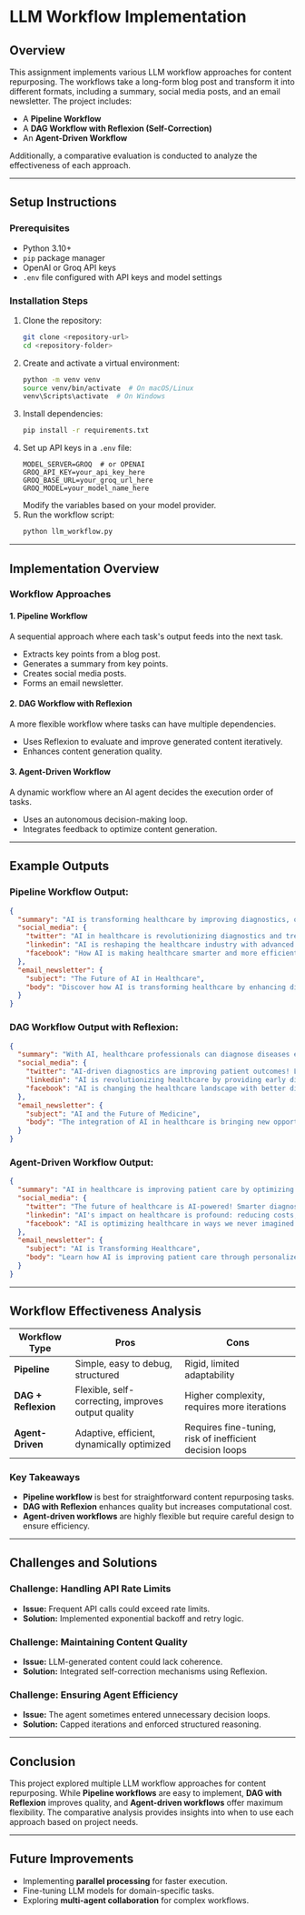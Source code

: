 # LLM Workflow Implementation

## Overview
This assignment implements various LLM workflow approaches for content repurposing. The workflows take a long-form blog post and transform it into different formats, including a summary, social media posts, and an email newsletter. The project includes:
- A **Pipeline Workflow**
- A **DAG Workflow with Reflexion (Self-Correction)**
- An **Agent-Driven Workflow**

Additionally, a comparative evaluation is conducted to analyze the effectiveness of each approach.

---

## Setup Instructions

### Prerequisites
- Python 3.10+
- `pip` package manager
- OpenAI or Groq API keys
- `.env` file configured with API keys and model settings

### Installation Steps
1. Clone the repository:
   ```bash
   git clone <repository-url>
   cd <repository-folder>
   ```
2. Create and activate a virtual environment:
   ```bash
   python -m venv venv
   source venv/bin/activate  # On macOS/Linux
   venv\Scripts\activate  # On Windows
   ```
3. Install dependencies:
   ```bash
   pip install -r requirements.txt
   ```
4. Set up API keys in a `.env` file:
   ```env
   MODEL_SERVER=GROQ  # or OPENAI
   GROQ_API_KEY=your_api_key_here
   GROQ_BASE_URL=your_groq_url_here
   GROQ_MODEL=your_model_name_here
   ```
   Modify the variables based on your model provider.
5. Run the workflow script:
   ```bash
   python llm_workflow.py
   ```

---

## Implementation Overview

### Workflow Approaches

#### 1. **Pipeline Workflow**
A sequential approach where each task's output feeds into the next task.
- Extracts key points from a blog post.
- Generates a summary from key points.
- Creates social media posts.
- Forms an email newsletter.

#### 2. **DAG Workflow with Reflexion**
A more flexible workflow where tasks can have multiple dependencies.
- Uses Reflexion to evaluate and improve generated content iteratively.
- Enhances content generation quality.

#### 3. **Agent-Driven Workflow**
A dynamic workflow where an AI agent decides the execution order of tasks.
- Uses an autonomous decision-making loop.
- Integrates feedback to optimize content generation.

---

## Example Outputs

### **Pipeline Workflow Output:**
```json
{
  "summary": "AI is transforming healthcare by improving diagnostics, optimizing treatment plans, and enabling personalized medicine.",
  "social_media": {
    "twitter": "AI in healthcare is revolutionizing diagnostics and treatment! #AI #HealthcareTech",
    "linkedin": "AI is reshaping the healthcare industry with advanced diagnostics and personalized medicine. Learn more!",
    "facebook": "How AI is making healthcare smarter and more efficient. Read more!"
  },
  "email_newsletter": {
    "subject": "The Future of AI in Healthcare",
    "body": "Discover how AI is transforming healthcare by enhancing diagnostics and optimizing treatment plans."
  }
}
```

### **DAG Workflow Output with Reflexion:**
```json
{
  "summary": "With AI, healthcare professionals can diagnose diseases earlier, customize treatments, and reduce operational costs.",
  "social_media": {
    "twitter": "AI-driven diagnostics are improving patient outcomes! Learn more about AI in healthcare. #AI #HealthTech",
    "linkedin": "AI is revolutionizing healthcare by providing early disease detection and customized treatment plans. Explore the impact!",
    "facebook": "AI is changing the healthcare landscape with better diagnostics and cost reduction. Read about it here."
  },
  "email_newsletter": {
    "subject": "AI and the Future of Medicine",
    "body": "The integration of AI in healthcare is bringing new opportunities for better diagnosis and personalized treatments."
  }
}
```

### **Agent-Driven Workflow Output:**
```json
{
  "summary": "AI in healthcare is improving patient care by optimizing diagnostics, reducing costs, and personalizing treatments.",
  "social_media": {
    "twitter": "The future of healthcare is AI-powered! Smarter diagnostics and personalized medicine are here. #AI #HealthTech",
    "linkedin": "AI's impact on healthcare is profound: reducing costs, improving diagnosis, and personalizing treatments. Learn more!",
    "facebook": "AI is optimizing healthcare in ways we never imagined! Read about the transformation here."
  },
  "email_newsletter": {
    "subject": "AI is Transforming Healthcare",
    "body": "Learn how AI is improving patient care through personalized medicine, smart diagnostics, and cost reductions."
  }
}
```

---

## Workflow Effectiveness Analysis
| Workflow Type  | Pros | Cons |
|---------------|------|------|
| **Pipeline**  | Simple, easy to debug, structured | Rigid, limited adaptability |
| **DAG + Reflexion**  | Flexible, self-correcting, improves output quality | Higher complexity, requires more iterations |
| **Agent-Driven** | Adaptive, efficient, dynamically optimized | Requires fine-tuning, risk of inefficient decision loops |

### Key Takeaways
- **Pipeline workflow** is best for straightforward content repurposing tasks.
- **DAG with Reflexion** enhances quality but increases computational cost.
- **Agent-driven workflows** are highly flexible but require careful design to ensure efficiency.

---

## Challenges and Solutions

### **Challenge: Handling API Rate Limits**
- **Issue:** Frequent API calls could exceed rate limits.
- **Solution:** Implemented exponential backoff and retry logic.

### **Challenge: Maintaining Content Quality**
- **Issue:** LLM-generated content could lack coherence.
- **Solution:** Integrated self-correction mechanisms using Reflexion.

### **Challenge: Ensuring Agent Efficiency**
- **Issue:** The agent sometimes entered unnecessary decision loops.
- **Solution:** Capped iterations and enforced structured reasoning.

---

## Conclusion
This project explored multiple LLM workflow approaches for content repurposing. While **Pipeline workflows** are easy to implement, **DAG with Reflexion** improves quality, and **Agent-driven workflows** offer maximum flexibility. The comparative analysis provides insights into when to use each approach based on project needs.

---

## Future Improvements
- Implementing **parallel processing** for faster execution.
- Fine-tuning LLM models for domain-specific tasks.
- Exploring **multi-agent collaboration** for complex workflows.

